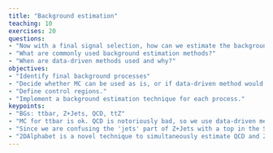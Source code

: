 ```yaml
---
title: "Background estimation"
teaching: 10
exercises: 20
questions:
- "Now with a final signal selection, how can we estimate the backgrounds?"
- "What are commonly used background estimation methods?"
- "When are data-driven methods used and why?"
objectives:
- "Identify final background processes"
- "Decide whether MC can be used as is, or if data-driven method would be better."
- "Define control regions."
- "Implement a background estimation technique for each process."
keypoints:
- "BGs: ttbar, Z+Jets, QCD, ttZ"
- "MC for ttbar is ok. QCD is notoriously bad, so we use data-driven methods." 
- "Since we are confusing the 'jets' part of Z+Jets with a top in the SR, this corner of the simulation suffers from the same aches as QCD and we also use a data-driven technique."
- "2DAlphabet is a novel technique to simultaneously estimate QCD and Z+Jets backgrounds."
---
```

